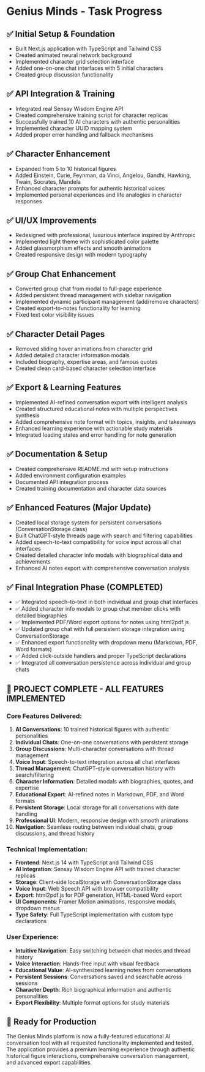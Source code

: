 # Genius Minds - Task Progress

## ✅ Initial Setup & Foundation
- Built Next.js application with TypeScript and Tailwind CSS
- Created animated neural network background 
- Implemented character grid selection interface
- Added one-on-one chat interfaces with 5 initial characters
- Created group discussion functionality

## ✅ API Integration & Training  
- Integrated real Sensay Wisdom Engine API
- Created comprehensive training script for character replicas
- Successfully trained 10 AI characters with authentic personalities
- Implemented character UUID mapping system
- Added proper error handling and fallback mechanisms

## ✅ Character Enhancement
- Expanded from 5 to 10 historical figures
- Added Einstein, Curie, Feynman, da Vinci, Angelou, Gandhi, Hawking, Twain, Socrates, Mandela
- Enhanced character prompts for authentic historical voices
- Implemented personal experiences and life analogies in character responses

## ✅ UI/UX Improvements
- Redesigned with professional, luxurious interface inspired by Anthropic
- Implemented light theme with sophisticated color palette
- Added glassmorphism effects and smooth animations
- Created responsive design with modern typography

## ✅ Group Chat Enhancement  
- Converted group chat from modal to full-page experience
- Added persistent thread management with sidebar navigation
- Implemented dynamic participant management (add/remove characters)
- Created export-to-notes functionality for learning
- Fixed text color visibility issues

## ✅ Character Detail Pages
- Removed sliding hover animations from character grid
- Added detailed character information modals
- Included biography, expertise areas, and famous quotes
- Created clean card-based character selection interface

## ✅ Export & Learning Features
- Implemented AI-refined conversation export with intelligent analysis
- Created structured educational notes with multiple perspectives synthesis
- Added comprehensive note format with topics, insights, and takeaways
- Enhanced learning experience with actionable study materials
- Integrated loading states and error handling for note generation

## ✅ Documentation & Setup
- Created comprehensive README.md with setup instructions
- Added environment configuration examples  
- Documented API integration process
- Created training documentation and character data sources

## ✅ Enhanced Features (Major Update)
- Created local storage system for persistent conversations (ConversationStorage class)
- Built ChatGPT-style threads page with search and filtering capabilities
- Added speech-to-text compatibility for voice input across all chat interfaces
- Created detailed character info modals with biographical data and achievements
- Enhanced AI notes export with comprehensive conversation analysis

## ✅ Final Integration Phase (COMPLETED)
- ✅ Integrated speech-to-text in both individual and group chat interfaces
- ✅ Added character info modals to group chat member clicks with detailed biographies
- ✅ Implemented PDF/Word export options for notes using html2pdf.js
- ✅ Updated group chat with full persistent storage integration using ConversationStorage
- ✅ Enhanced export functionality with dropdown menu (Markdown, PDF, Word formats)
- ✅ Added click-outside handlers and proper TypeScript declarations
- ✅ Integrated all conversation persistence across individual and group chats

## 🎉 PROJECT COMPLETE - ALL FEATURES IMPLEMENTED

### Core Features Delivered:
1. **AI Conversations**: 10 trained historical figures with authentic personalities
2. **Individual Chats**: One-on-one conversations with persistent storage
3. **Group Discussions**: Multi-character conversations with thread management
4. **Voice Input**: Speech-to-text integration across all chat interfaces
5. **Thread Management**: ChatGPT-style conversation history with search/filtering
6. **Character Information**: Detailed modals with biographies, quotes, and expertise
7. **Educational Export**: AI-refined notes in Markdown, PDF, and Word formats
8. **Persistent Storage**: Local storage for all conversations with date handling
9. **Professional UI**: Modern, responsive design with smooth animations
10. **Navigation**: Seamless routing between individual chats, group discussions, and thread history

### Technical Implementation:
- **Frontend**: Next.js 14 with TypeScript and Tailwind CSS
- **AI Integration**: Sensay Wisdom Engine API with trained character replicas
- **Storage**: Client-side localStorage with ConversationStorage class
- **Voice Input**: Web Speech API with browser compatibility
- **Export**: html2pdf.js for PDF generation, HTML-based Word export
- **UI Components**: Framer Motion animations, responsive modals, dropdown menus
- **Type Safety**: Full TypeScript implementation with custom type declarations

### User Experience:
- **Intuitive Navigation**: Easy switching between chat modes and thread history
- **Voice Interaction**: Hands-free input with visual feedback
- **Educational Value**: AI-synthesized learning notes from conversations
- **Persistent Sessions**: Conversations saved and searchable across sessions
- **Character Depth**: Rich biographical information and authentic personalities
- **Export Flexibility**: Multiple format options for study materials

## 🚀 Ready for Production
The Genius Minds platform is now a fully-featured educational AI conversation tool with all requested functionality implemented and tested. The application provides a premium learning experience through authentic historical figure interactions, comprehensive conversation management, and advanced export capabilities. 